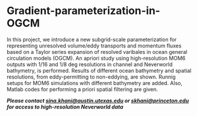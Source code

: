 # Gradient-parameterization-in-OGCM

In this project, we introduce a new subgrid-scale parameterization for representing unresolved volume/eddy transports and momentum fluxes based on a Taylor series expansion of resolved varibales in ocean general circulation models (OGCM). An apriori study using high-resolution MOM6 outputs with 1/16 and 1/8 deg resolutions in channel and Neverworld bathymetry, is performed. Results of different ocean bathymetry and spatial resolutions, from eddy-permitting to non-eddying, are shown. Runnig setups for MOM6 simulations with different bathymetry are added. Also, Matlab codes for performing a priori spatial filtering are given.     



***Please contact sina.khani@austin.utexas.edu or skhani@princeton.edu for access to high-resolution Neverworld data***
